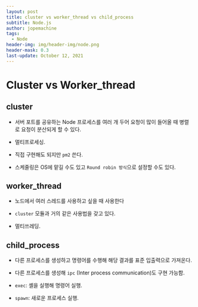 ```yaml
---
layout: post
title: cluster vs worker_thread vs child_process
subtitle: Node.js
author: jopemachine
tags:
  - Node
header-img: img/header-img/node.png
header-mask: 0.3
last-update: October 12, 2021
---
```


# Cluster vs Worker_thread

## cluster

- 서버 포트를 공유하는 Node 프로세스를 여러 개 두어 요청이 많이 들어올 때 병렬로 요청이 분산되게 할 수 있다.

- 멀티프로세싱.

- 직접 구현해도 되지만 `pm2` 쓴다.

- 스케줄링은 OS에 맡길 수도 있고 `Round robin 방식`으로 설정할 수도 있다.

## worker_thread

- 노드에서 여러 스레드를 사용하고 싶을 때 사용한다

- `cluster` 모듈과 거의 같은 사용법을 갖고 있다.

- 멀티쓰레딩.

## child_process

- 다른 프로세스를 생성하고 명령어를 수행해 해당 결과를 표준 입출력으로 가져온다.

- 다른 프로세스를 생성해 `ipc` (Inter process communication)도 구현 가능함.

- `exec`: 셸을 실행해 명령어 실행.

- `spawn`: 새로운 프로세스 실행.